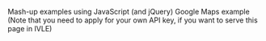 



Mash-up examples using JavaScript (and jQuery)
Google Maps example (Note that you need to apply for your own API key, if you want to serve this page in IVLE)